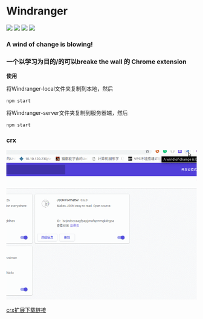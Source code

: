 # Windranger

![](https://img.shields.io/badge/name-windranger-brightgreen.svg?longCache=true&style=popout-square) 
![](https://img.shields.io/badge/complete-5/100-red.svg?longCache=true&style=popout-square)
![](https://img.shields.io/badge/level-freshman-blue.svg?longCache=true&style=popout-square)
![](https://img.shields.io/badge/language-js-yellow.svg?longCache=true&style=popout-square)


### A wind of change is blowing!


### 一个以学习为目的/的可以breake the wall 的 Chrome extension


**使用**

将Windranger-local文件夹复制到本地，然后
```
npm start
```

将Windranger-server文件夹复制到服务器端，然后
```
npm start
```

### crx

![](redemeSource/view.gif)

[crx扩展下载链接](https://github.com/hanqizheng/Windranger/blob/master/Windranger-crx/Windranger-crx.crx)



